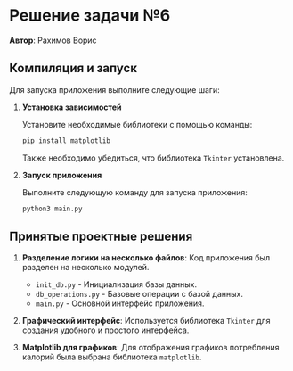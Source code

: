 # Решение задачи №6

**Автор**: Рахимов Ворис

## Компиляция и запуск

Для запуска приложения выполните следующие шаги:

1. **Установка зависимостей**

   Установите необходимые библиотеки с помощью команды:
   ```bash
   pip install matplotlib
   ```
   Также необходимо убедиться, что библиотека `Tkinter` установлена.

2. **Запуск приложения**

   Выполните следующую команду для запуска приложения:
   ```bash
   python3 main.py
   ```
## Принятые проектные решения

1. **Разделение логики на несколько файлов**:
   Код приложения был разделен на несколько модулей.
   - `init_db.py` -  Инициализация базы данных.
   - `db_operations.py` - Базовые операции с базой данных.
   - `main.py` - Основной интерфейс приложения.

2. **Графический интерфейс**:
   Используется библиотека `Tkinter` для создания удобного и простого интерфейса.
   
4. **Matplotlib для графиков**:
   Для отображения графиков потребления калорий была выбрана библиотека `matplotlib`.
